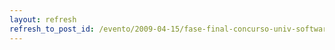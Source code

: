```yaml
---
layout: refresh
refresh_to_post_id: /evento/2009-04-15/fase-final-concurso-univ-software-libre-de-clm
---
```

